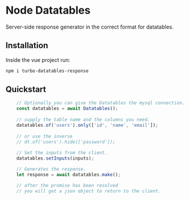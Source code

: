
# Node Datatables

Server-side response generator in the correct format for datatables.

## Installation
Inside the vue project run:
```sh
npm i turbo-datatables-response
```

## Quickstart

```javascript
    // Optionally you can give the Datatables the mysql connection.
    const datatables = await Datatables();
    
    // supply the table name and the columns you need. 
    datatables.of('users').only(['id', 'name', 'email']);
    
    // or use the inverse
    // dt.of('users').hide(['password']);
    
    // Set the inputs from the client.
    datatables.setInputs(inputs);

    // Generates the response.
    let response = await datatables.make();

    // after the promise has been resolved
    // you will get a json object to return to the client.
```
